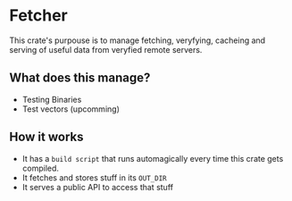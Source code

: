 # Fetcher

This crate's purpouse is to manage fetching, veryfying, cacheing and serving of useful data from veryfied remote servers.

## What does this manage?
- Testing Binaries
- Test vectors (upcomming)

## How it works

- It has a `build script` that runs automagically every time this crate gets compiled.
- It fetches and stores stuff in its `OUT_DIR` 
- It serves a public API to access that stuff


